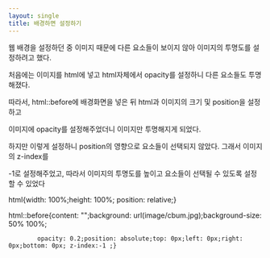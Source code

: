 ```yaml
---
layout: single
title: 배경하면 설정하기
---
```


웹 배경을 설정하던 중 이미지 때문에 다른 요소들이 보이지 않아 이미지의 투명도를 설정하려고 했다.

처음에는 이미지를 html에 넣고 html자체에서 opacity를 설정하니 다른 요소들도 투명해졌다.

따라서, html::before에 배경화면을 넣은 뒤 html과 이미지의 크기 및 position을 설정하고

이미지에 opacity를 설정해주었더니 이미지만 투명해지게 되었다.

하지만 이렇게 설정하니 position의 영향으로 요소들이 선택되지 않았다. 그래서 이미지의 z-index를

-1로 설정해주었고, 따라서 이미지의 투명도를 높이고 요소들이 선택될 수 있도록 설정할 수 있었다


html{width: 100%;height: 100%; position: relative;}

html::before{content: "";background: url(image/cbum.jpg);background-size: 50% 100%;
            
            opacity: 0.2;position: absolute;top: 0px;left: 0px;right: 0px;bottom: 0px; z-index:-1 ;}
